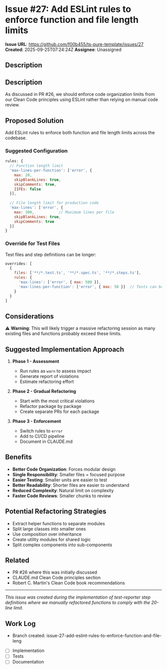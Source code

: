 # Issue #27: Add ESLint rules to enforce function and file length limits

**Issue URL**: https://github.com/f00b455/ts-pure-template/issues/27
**Created**: 2025-09-25T07:24:24Z
**Assignee**: Unassigned

## Description
## Description
As discussed in PR #26, we should enforce code organization limits from our Clean Code principles using ESLint rather than relying on manual code review.

## Proposed Solution
Add ESLint rules to enforce both function and file length limits across the codebase.

### Suggested Configuration
```javascript
rules: {
  // Function length limit
  'max-lines-per-function': ['error', {
    max: 20,
    skipBlankLines: true,
    skipComments: true,
    IIFEs: false
  }],
  
  // File length limit for production code
  'max-lines': ['error', {
    max: 300,           // Maximum lines per file
    skipBlankLines: true,
    skipComments: true
  }]
}
```

### Override for Test Files
Test files and step definitions can be longer:
```javascript
overrides: [
  {
    files: ['**/*.test.ts', '**/*.spec.ts', '**/*.steps.ts'],
    rules: {
      'max-lines': ['error', { max: 500 }],
      'max-lines-per-function': ['error', { max: 50 }]  // Tests can be longer
    }
  }
]
```

## Considerations
⚠️ **Warning**: This will likely trigger a massive refactoring session as many existing files and functions probably exceed these limits.

## Suggested Implementation Approach
1. **Phase 1 - Assessment**
   - Run rules as `warn` to assess impact
   - Generate report of violations
   - Estimate refactoring effort

2. **Phase 2 - Gradual Refactoring**
   - Start with the most critical violations
   - Refactor package by package
   - Create separate PRs for each package

3. **Phase 3 - Enforcement**
   - Switch rules to `error`
   - Add to CI/CD pipeline
   - Document in CLAUDE.md

## Benefits
- **Better Code Organization**: Forces modular design
- **Single Responsibility**: Smaller files = focused purpose
- **Easier Testing**: Smaller units are easier to test
- **Better Readability**: Shorter files are easier to understand
- **Reduced Complexity**: Natural limit on complexity
- **Faster Code Reviews**: Smaller chunks to review

## Potential Refactoring Strategies
- Extract helper functions to separate modules
- Split large classes into smaller ones
- Use composition over inheritance
- Create utility modules for shared logic
- Split complex components into sub-components

## Related
- PR #26 where this was initially discussed
- CLAUDE.md Clean Code principles section
- Robert C. Martin's Clean Code book recommendations

---
_This issue was created during the implementation of test-reporter step definitions where we manually refactored functions to comply with the 20-line limit._

## Work Log
- Branch created: issue-27-add-eslint-rules-to-enforce-function-and-file-leng
- [ ] Implementation
- [ ] Tests
- [ ] Documentation
